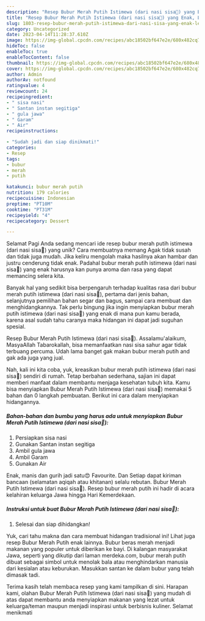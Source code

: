 ```yaml
---
description: "Resep Bubur Merah Putih Istimewa (dari nasi sisa🤭) yang Enak, Lezat"
title: "Resep Bubur Merah Putih Istimewa (dari nasi sisa🤭) yang Enak, Lezat"
slug: 1803-resep-bubur-merah-putih-istimewa-dari-nasi-sisa-yang-enak-lezat
category: Uncategorized
date: 2023-04-14T11:28:37.610Z
image: https://img-global.cpcdn.com/recipes/abc18502bf647e2e/680x482cq70/bubur-merah-putih-istimewa-dari-nasi-sisa-foto-resep-utama.jpg
hideToc: false
enableToc: true
enableTocContent: false
thumbnail: https://img-global.cpcdn.com/recipes/abc18502bf647e2e/680x482cq70/bubur-merah-putih-istimewa-dari-nasi-sisa-foto-resep-utama.jpg
cover: https://img-global.cpcdn.com/recipes/abc18502bf647e2e/680x482cq70/bubur-merah-putih-istimewa-dari-nasi-sisa-foto-resep-utama.jpg
author: Admin
authorAv: notfound
ratingvalue: 4
reviewcount: 24
recipeingredient:
- " sisa nasi"
- " Santan instan segitiga"
- " gula jawa"
- " Garam"
- " Air"
recipeinstructions:

- "Sudah jadi dan siap dinikmati!"
categories:
- Resep
tags:
- bubur
- merah
- putih

katakunci: bubur merah putih 
nutrition: 179 calories
recipecuisine: Indonesian
preptime: "PT10M"
cooktime: "PT31M"
recipeyield: "4"
recipecategory: Dessert

---
```



Selamat Pagi Anda sedang mencari ide resep bubur merah putih istimewa (dari nasi sisa🤭) yang unik? Cara membuatnya memang Agak tidak susah dan tidak juga mudah. Jika keliru mengolah maka hasilnya akan hambar dan justru cenderung tidak enak. Padahal bubur merah putih istimewa (dari nasi sisa🤭) yang enak harusnya kan punya aroma dan rasa yang dapat memancing selera kita.


Banyak hal yang sedikit bisa berpengaruh terhadap kualitas rasa dari bubur merah putih istimewa (dari nasi sisa🤭), pertama dari jenis bahan, selanjutnya pemilihan bahan segar dan bagus, sampai cara membuat dan menghidangkannya. Tak perlu bingung jika ingin menyiapkan bubur merah putih istimewa (dari nasi sisa🤭) yang enak di mana pun kamu berada, karena asal sudah tahu caranya maka hidangan ini dapat jadi suguhan spesial.

Resep Bubur Merah Putih Istimewa (dari nasi sisa🤭). Assalamu&#39;alaikum, MasyaAllah Tabarokallah, bisa memanfaatkan nasi sisa sahur agar tidak terbuang percuma. Udah lama banget gak makan bubur merah putih and gak ada juga yang jual.


Nah, kali ini kita coba, yuk, kreasikan bubur merah putih istimewa (dari nasi sisa🤭) sendiri di rumah. Tetap berbahan sederhana, sajian ini dapat memberi manfaat dalam membantu menjaga kesehatan tubuh kita. Kamu bisa menyiapkan Bubur Merah Putih Istimewa (dari nasi sisa🤭) memakai 5 bahan dan 0 langkah pembuatan. Berikut ini cara dalam menyiapkan hidangannya.

<!--inarticleads1-->

##### Bahan-bahan dan bumbu yang harus ada untuk menyiapkan Bubur Merah Putih Istimewa (dari nasi sisa🤭):

1. Persiapkan  sisa nasi
1. Gunakan  Santan instan segitiga
1. Ambil  gula jawa
1. Ambil  Garam
1. Gunakan  Air


Enak, manis dan gurih jadi satu😍 Favourite. Dan Setiap dapat kiriman bancaan (selamatan aqiqah atau khitanan) selalu rebutan. Bubur Merah Putih Istimewa (dari nasi sisa🤭). Resep bubur merah putih ini hadir di acara kelahiran keluarga Jawa hingga Hari Kemerdekaan. 

<!--inarticleads2-->

##### Instruksi untuk buat Bubur Merah Putih Istimewa (dari nasi sisa🤭):


1. Selesai dan siap dihidangkan!

Yuk, cari tahu makna dan cara membuat hidangan tradisional ini! Lihat juga resep Bubur Merah Putih enak lainnya. Bubur beras merah menjadi makanan yang populer untuk diberikan ke bayi. Di kalangan masyarakat Jawa, seperti yang dikutip dari laman merdeka.com, bubur merah putih dibuat sebagai simbol untuk menolak bala atau menghindarkan manusia dari kesialan atau keburukan. Masukkan santan ke dalam bubur yang telah dimasak tadi. 

Terima kasih telah membaca resep yang kami tampilkan di sini. Harapan kami, olahan Bubur Merah Putih Istimewa (dari nasi sisa🤭) yang mudah di atas dapat membantu anda menyiapkan makanan yang lezat untuk keluarga/teman maupun menjadi inspirasi untuk berbisnis kuliner. Selamat menikmati
